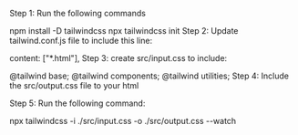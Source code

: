 Step 1: Run the following commands

npm install -D tailwindcss
npx tailwindcss init
Step 2: Update tailwind.conf.js file to include this line:

content: ["*.html"],
Step 3: create src/input.css to include:

@tailwind base;
@tailwind components;
@tailwind utilities;
Step 4: Include the src/output.css file to your html

Step 5: Run the following command:

npx tailwindcss -i ./src/input.css -o ./src/output.css --watch